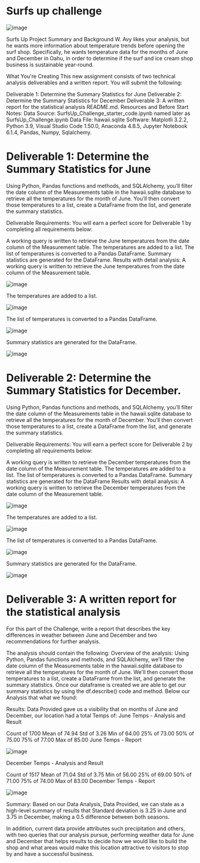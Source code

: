 # Surfs up challenge

![image](https://user-images.githubusercontent.com/86340630/134797652-4a34e08e-0a25-4e66-a9aa-67bd7ce293d5.png)


Surfs Up
Project Summary and Background
W. Avy likes your analysis, but he wants more information about temperature trends before opening the surf shop. Specifically, he wants temperature data for the months of June and December in Oahu, in order to determine if the surf and ice cream shop business is sustainable year-round.

What You're Creating
This new assignment consists of two technical analysis deliverables and a written report. You will submit the following:

Deliverable 1: Determine the Summary Statistics for June
Deliverable 2: Determine the Summary Statistics for December
Deliverable 3: A written report for the statistical analysis README.md.
Resources and Before Start Notes:
Data Source: SurfsUp_Challenge_starter_code.ipynb named later as SurfsUp_Challenge.ipynb
Data File: hawaii.sqlite
Software: Matplotli 3.2.2, Python 3.9, Visual Studio Code 1.50.0, Anaconda 4.8.5, Jupyter Notebook 6.1.4, Pandas, Numpy, Sqlalchemy.

# Deliverable 1: Determine the Summary Statistics for June
Using Python, Pandas functions and methods, and SQLAlchemy, you’ll filter the date column of the Measurements table in the hawaii.sqlite database to retrieve all the temperatures for the month of June. You’ll then convert those temperatures to a list, create a DataFrame from the list, and generate the summary statistics.

Deliverable Requirements:
You will earn a perfect score for Deliverable 1 by completing all requirements below:

A working query is written to retrieve the June temperatures from the date column of the Measurement table.
The temperatures are added to a list.
The list of temperatures is converted to a Pandas DataFrame.
Summary statistics are generated for the DataFrame.
Results with detail analysis:
A working query is written to retrieve the June temperatures from the date column of the Measurement table.

![image](https://user-images.githubusercontent.com/86340630/134799217-50893b84-4d23-45b6-9e4b-3bb1595e481c.png)

The temperatures are added to a list.

![image](https://user-images.githubusercontent.com/86340630/134799337-f2bb7ee1-4e7b-4c11-a3a3-824a4b6d8732.png)

The list of temperatures is converted to a Pandas DataFrame.

![image](https://user-images.githubusercontent.com/86340630/134799379-c6fb9766-8480-4484-b550-09c4ed9f0930.png)

Summary statistics are generated for the DataFrame.

![image](https://user-images.githubusercontent.com/86340630/134799401-dd0abb8a-0ea3-4339-90d4-93790eb0b088.png)

# Deliverable 2: Determine the Summary Statistics for December.
Using Python, Pandas functions and methods, and SQLAlchemy, you’ll filter the date column of the Measurements table in the hawaii.sqlite database to retrieve all the temperatures for the month of December. You’ll then convert those temperatures to a list, create a DataFrame from the list, and generate the summary statistics.

Deliverable Requirements:
You will earn a perfect score for Deliverable 2 by completing all requirements below:

A working query is written to retrieve the December temperatures from the date column of the Measurement table.
The temperatures are added to a list.
The list of temperatures is converted to a Pandas DataFrame.
Summary statistics are generated for the DataFrame
Results with detail analysis:
A working query is written to retrieve the December temperatures from the date column of the Measurement table.

![image](https://user-images.githubusercontent.com/86340630/134799439-c2f878ff-91ea-4e5c-9d71-88cbc8f31aa5.png)

The temperatures are added to a list.

![image](https://user-images.githubusercontent.com/86340630/134799531-d7e084f4-5498-4e88-9561-1e85b7b04ba8.png)

The list of temperatures is converted to a Pandas DataFrame.

![image](https://user-images.githubusercontent.com/86340630/134799562-f696afe7-e76d-4019-bc0d-3fdae7931eb5.png)

Summary statistics are generated for the DataFrame.

![image](https://user-images.githubusercontent.com/86340630/134799609-96732f14-cc72-49bc-85dd-53b94b2b1b2e.png)

# Deliverable 3: A written report for the statistical analysis
For this part of the Challenge, write a report that describes the key differences in weather between June and December and two recommendations for further analysis.

The analysis should contain the following:
Overview of the analysis: Using Python, Pandas functions and methods, and SQLAlchemy, we’ll filter the date column of the Measurements table in the hawaii.sqlite database to retrieve all the temperatures for the month of June. We'll then convert those temperatures to a list, create a DataFrame from the list, and generate the summary statistics. Once our dataframe is created we are able to get our summary statistics by using the df.describe() code and method.
Below our Analysis that what we found:

Results: Data Provided gave us a visibility that on months of June and December, our location had a total Temps of:
June Temps - Analysis and Result

Count of 1700
Mean of 74.94
Std of 3.26
Min of 64.00
25% of 73.00
50% of 75.00
75% of 77.00
Max of 85.00
June Temps - Report

![image](https://user-images.githubusercontent.com/86340630/134799650-4d61ab36-c9b0-4f4b-9b93-dce314bdd5d9.png)

December Temps - Analysis and Result

Count of 1517
Mean of 71.04
Std of 3.75
Min of 56.00
25% of 69.00
50% of 71.00
75% of 74.00
Max of 83.00
December Temps - Report

![image](https://user-images.githubusercontent.com/86340630/134799679-e3982de4-392b-4d54-8fb2-808c2555d390.png)

Summary: Based on our Data Analysis, Data Provided, we can state as a high-level summary of results that Standard deviation is 3.25 in June and 3.75 in December, making a 0.5 difference between both seasons.

In addition, current data provide attributes such precipitation and others, with two queries that our analysis pursue, performing weather data for June and December that helps results to decide how we would like to build the shop and what areas would make this location attractive to visitors to stop by and have a successful business.











